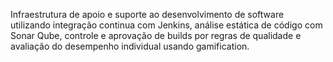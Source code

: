 Infraestrutura de apoio e suporte ao desenvolvimento de software utilizando integração continua com Jenkins, análise estática de código com Sonar Qube, controle e aprovação de builds por regras de qualidade e avaliação do desempenho individual usando gamification.

